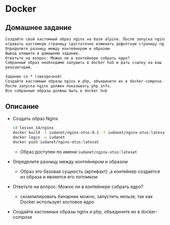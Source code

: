 # Docker

## Домашнее задание

```txt
Создайте свой кастомный образ nginx на базе alpine. После запуска nginx должен
отдавать кастомную страницу (достаточно изменить дефолтную страницу nginx)
Определите разницу между контейнером и образом
Вывод опишите в домашнем задании.
Ответьте на вопрос: Можно ли в контейнере собрать ядро?
Собранный образ необходимо запушить в docker hub и дать ссылку на ваш
репозиторий.

Задание со * (звездочкой)
Создайте кастомные образы nginx и php, объедините их в docker-compose.
После запуска nginx должен показывать php info.
Все собранные образы должны быть в docker hub
```

## Описание

* Создать образ Nginx

    ```bash
    cd lesson_14/nginx
    docker build -t iudanet/nginx-otus:0.1 -t iudanet/nginx-otus:latesat .
    docker login -u iudanet
    docker push iudanet/nginx-otus:latesat
    ```

  * Образ доступен по имени ```iudanet/nginx-otus:latesat```
* Определите разницу между контейнером и образом
  * Образ это базовая сущность (артифакт) ,а контейнер создается из образа и является его потомком
* Ответьте на вопрос: Можно ли в контейнере собрать ядро?
  * скомпилировать бинарник можно, запустить нельзя, так как Docker использует хостовое ядро
* Создайте кастомные образы nginx и php, объедините их в docker-compose